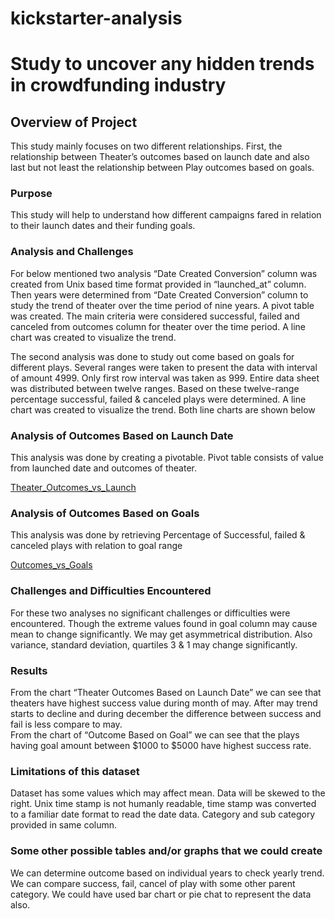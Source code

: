 # kickstarter-analysis

# Study to uncover any hidden trends in crowdfunding industry

## Overview of Project
This study mainly focuses on two different relationships. First, the relationship between Theater’s outcomes based on launch date and also last but not least the relationship between Play outcomes based on goals. 
### Purpose
This study will help to understand how different campaigns fared in relation to their launch dates and their funding goals. 

### Analysis and Challenges

For below mentioned two analysis “Date Created Conversion” column was created from Unix based time format provided in “launched_at” column. Then years were determined from “Date Created Conversion” column to study the trend of theater over the time period of nine years. A pivot table was created. The main criteria were considered successful, failed and canceled from outcomes column for theater over the time period. A line chart was created to visualize the trend.

The second analysis was done to study out come based on goals for different plays. Several ranges were taken to present the data with interval of amount 4999. Only first row interval was taken as 999. Entire data sheet was distributed between twelve ranges. Based on these twelve-range percentage successful, failed & canceled plays were determined. A line chart was created to visualize the trend. Both line charts are shown below      
       
### Analysis of Outcomes Based on Launch Date

This analysis was done by creating a pivotable. Pivot table consists of value from launched date and outcomes of theater. 

[Theater_Outcomes_vs_Launch](https://github.com/shownok-afk/kickstarter-analysis/blob/main/Resources/Theater_Outcomes_vs_Launch.png)


### Analysis of Outcomes Based on Goals 

This analysis was done by retrieving Percentage of Successful, failed & canceled plays with relation to goal range  

[Outcomes_vs_Goals](https://github.com/shownok-afk/kickstarter-analysis/blob/main/Resources/Outcomes_vs_Goals.png)


### Challenges and Difficulties Encountered

For these two analyses no significant challenges or difficulties were encountered. Though the extreme values found in goal column may cause mean to change significantly. We may get asymmetrical distribution. Also variance, standard deviation, quartiles 3 & 1 may change significantly. 

### Results

From the chart “Theater Outcomes Based on Launch Date” we can see that theaters have highest success value during month of may. After may trend starts to decline and during december the difference between success and fail is less compare to may.       
From the chart of “Outcome Based on Goal” we can see that the plays having goal amount between $1000 to $5000 have highest success rate.    

### Limitations of this dataset

Dataset has some values which may affect mean. Data will be skewed to the right. Unix time stamp is not humanly readable, time stamp was converted to a familiar date format to read the date data. Category and sub category provided in same column.  

### Some other possible tables and/or graphs that we could create

We can determine outcome based on individual years to check yearly trend. We can compare success, fail, cancel of play with some other parent category. We could have used bar chart or pie chat to represent the data also. 
